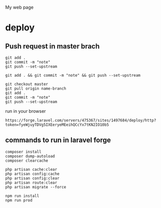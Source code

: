 My web page


# deploy

## Push request in master brach
```
git add .
git commit -m "note"
git push --set-upstream
```
```
git add . && git commit -m "note" && git push --set-upstream
```

```
git checkout master
git pull origin name-branch
git add .
git commit -m "note"
git push --set-upstream
```

run in your browser 
```
https://forge.laravel.com/servers/475367/sites/1497684/deploy/http?token=fyeWjuyTDVg5IXEeryeMEeihQCcYx7tKN2IO10b5
```

## commands to run in laravel forge
```
composer install
composer dump-autoload
composer clearcache

php artisan cache:clear
php artisan config:cache
php artisan config:clear
php artisan route:clear
php artisan migrate --force

npm run install
npm run prod
```
